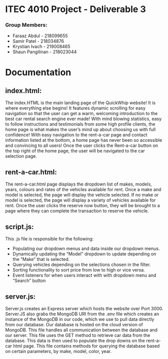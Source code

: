 # ITEC 4010 Project - Deliverable 3
### Group Members: 
- Faraaz Abdul - 218099655
- Samir Patel - 218034876
- Krystian Ivach - 219008465
- Shaun Pangilinan - 218023044

# Documentation
## **index.html:**

The index.HTML is the main landing page of the QuickWhip website! It is where everything else begins! It features dynamic scrolling for easy navigation so that the user can get a warm, welcoming introduction to the best car rental search engine ever made! With mind blowing statistics, easy to follow instructions and testimonials from some high profile clients, the home page is what makes the user’s mind up about choosing us with full confidence! With easy navigation to the rent-a-car page and contact information listed at the bottom, a home page has never been so accessible and convincing to all users! Once the user clicks the Rent-a-car button on the top right of the home page, the user will be navigated to the car selection page. 


## **rent-a-car.html:**

The rent-a-car.html page displays the dropdown list of makes, models, years, colours and rates of the vehicles available for rent. Once a make and model is selected, the page will display the vehicle selected. If no make or model is selected, the page will display a variety of vehicles available for rent. Once the user clicks the reserve now button, they will be brought to a page where they can complete the transaction to reserve the vehicle. 


## **script.js:**

This .js file is responsible for the following:
- Populating our dropdown menus and data inside our dropdown menus.
- Dynamically updating the “Model” dropdown to update depending on the “Make” that is selected.
- Querying vehicles depending on the selections chosen in the filter.
- Sorting functionality to sort price from low to high or vice versa.
- Event listeners for when users interact with with dropdown menu and “Search” button

## **server.js:**

Server.js creates an Express server which hosts the website over Port 3000. Server.JS also grabs the MongoDB URI from the .env file which creates an instance of the MongoDB in our code, which we use to pull data directly from our database. Our database is hosted on the cloud version of MongoDB. This file handles all communication between the database and our server. This file uses the GET method to retrieve car data from the database. This data is then used to populate the drop downs on the rent-a-car html page. This file contains methods for querying the database based on certain parameters, by make, model, color, year. 
